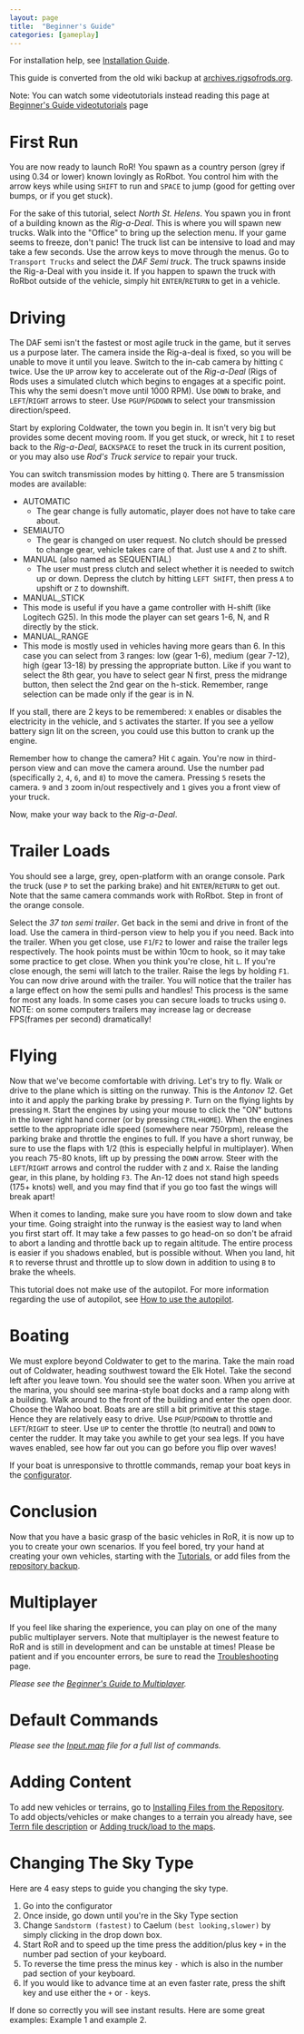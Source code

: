 ```yaml
---
layout: page
title:  "Beginner's Guide"
categories: [gameplay]
---
```




For installation help, see [Installation Guide](https://archives.rigsofrods.org/wiki/index.php/Installation_Guide).

This guide is converted from the old wiki backup at [archives.rigsofrods.org](https://archives.rigsofrods.org/wiki/index.php/Beginner%27s_Guide).

Note: You can watch some videotutorials instead reading this page at [Beginner's Guide videotutorials](https://archives.rigsofrods.org/wiki/index.php/Beginner%27s_Guide_videotutorials) page

# First Run

You are now ready to launch RoR! You spawn as a country person (grey if using 0.34 or lower) known lovingly as RoRbot. You control him with the arrow keys while using `SHIFT` to run and `SPACE` to jump (good for getting over bumps, or if you get stuck).

For the sake of this tutorial, select *North St. Helens*. You spawn you in front of a building known as the *Rig-a-Deal*. This is where you will spawn new trucks. Walk into the "Office" to bring up the selection menu. If your game seems to freeze, don't panic! The truck list can be intensive to load and may take a few seconds. Use the arrow keys to move through the menus. Go to `Transport Trucks` and select the *DAF Semi truck*. The truck spawns inside the Rig-a-Deal with you inside it. If you happen to spawn the truck with RoRbot outside of the vehicle, simply hit `ENTER`/`RETURN` to get in a vehicle.

# Driving

The DAF semi isn't the fastest or most agile truck in the game, but it serves us a purpose later. The camera inside the Rig-a-deal is fixed, so you will be unable to move it until you leave. Switch to the in-cab camera by hitting `C` twice. Use the `UP` arrow key to accelerate out of the *Rig-a-Deal* (Rigs of Rods uses a simulated clutch which begins to engages at a specific point. This why the semi doesn't move until 1000 RPM). Use `DOWN` to brake, and `LEFT`/`RIGHT` arrows to steer. Use `PGUP`/`PGDOWN` to select your transmission direction/speed.

Start by exploring Coldwater, the town you begin in. It isn't very big but provides some decent moving room. If you get stuck, or wreck, hit `I` to reset back to the *Rig-a-Deal*, `BACKSPACE` to reset the truck in its current position, or you may also use *Rod's Truck service* to repair your truck.

You can switch transmission modes by hitting `Q`. There are 5 transmission modes are available:
* AUTOMATIC
  * The gear change is fully automatic, player does not have to take care about.
* SEMIAUTO
  * The gear is changed on user request. No clutch should be pressed to change gear, vehicle takes care of that. Just use `A` and `Z` to shift.
* MANUAL (also named as SEQUENTIAL)
  * The user must press clutch and select whether it is needed to switch up or down. Depress the clutch by hitting `LEFT SHIFT`, then press `A` to upshift or `Z` to downshift.
* MANUAL_STICK
 * This mode is useful if you have a game controller with H-shift (like Logitech G25). In this mode the player can set gears 1-6, N, and R directly by the stick.
* MANUAL_RANGE
 * This mode is mostly used in vehicles having more gears than 6. In this case you can select from 3 ranges: low (gear 1-6), medium (gear 7-12), high (gear 13-18) by pressing the appropriate button. Like if you want to select the 8th gear, you have to select gear N first, press the midrange button, then select the 2nd gear on the h-stick. Remember, range selection can be made only if the gear is in N.

If you stall, there are 2 keys to be remembered: `X` enables or disables the electricity in the vehicle, and `S` activates the starter. If you see a yellow battery sign lit on the screen, you could use this button to crank up the engine.

Remember how to change the camera? Hit `C` again. You're now in third-person view and can move the camera around. Use the number pad (specifically `2`, `4`, `6`, and `8`) to move the camera. Pressing `5` resets the camera. `9` and `3` zoom in/out respectively and `1` gives you a front view of your truck.

Now, make your way back to the *Rig-a-Deal*.

# Trailer Loads

You should see a large, grey, open-platform with an orange console. Park the truck (use `P` to set the parking brake) and hit `ENTER`/`RETURN` to get out. Note that the same camera commands work with RoRbot. Step in front of the orange console.

Select the *37 ton semi trailer*. Get back in the semi and drive in front of the load. Use the camera in third-person view to help you if you need. Back into the trailer. When you get close, use `F1`/`F2` to lower and raise the trailer legs respectively. The hook points must be within 10cm to hook, so it may take some practice to get close. When you think you're close, hit `L`. If you're close enough, the semi will latch to the trailer. Raise the legs by holding `F1`. You can now drive around with the trailer. You will notice that the trailer has a large effect on how the semi pulls and handles! This process is the same for most any loads. In some cases you can secure loads to trucks using `O`. NOTE: on some computers trailers may increase lag or decrease FPS(frames per second) dramatically!

# Flying

Now that we've become comfortable with driving. Let's try to fly. Walk or drive to the plane which is sitting on the runway. This is the *Antonov 12*. Get into it and apply the parking brake by pressing `P`. Turn on the flying lights by pressing `M`. Start the engines by using your mouse to click the "ON" buttons in the lower right hand corner (or by pressing `CTRL+HOME`). When the engines settle to the appropriate idle speed (somewhere near 750rpm), release the parking brake and throttle the engines to full. If you have a short runway, be sure to use the flaps with 1/2 (this is especially helpful in multiplayer). When you reach 75-80 knots, lift up by pressing the `DOWN` arrow. Steer with the `LEFT`/`RIGHT` arrows and control the rudder with `Z` and `X`. Raise the landing gear, in this plane, by holding `F3`. The An-12 does not stand high speeds (175+ knots) well, and you may find that if you go too fast the wings will break apart!

When it comes to landing, make sure you have room to slow down and take your time. Going straight into the runway is the easiest way to land when you first start off. It may take a few passes to go head-on so don't be afraid to abort a landing and throttle back up to regain altitude. The entire process is easier if you shadows enabled, but is possible without. When you land, hit `R` to reverse thrust and throttle up to slow down in addition to using `B` to brake the wheels.

This tutorial does not make use of the autopilot. For more information regarding the use of autopilot, see [How to use the autopilot](https://archives.rigsofrods.org/wiki/index.php/How_to_use_the_autopilot).

# Boating

We must explore beyond Coldwater to get to the marina. Take the main road out of Coldwater, heading southwest toward the Elk Hotel. Take the second left after you leave town. You should see the water soon. When you arrive at the marina, you should see marina-style boat docks and a ramp along with a building. Walk around to the front of the building and enter the open door. Choose the Wahoo boat. Boats are are still a bit primitive at this stage. Hence they are relatively easy to drive. Use `PGUP`/`PGDOWN` to throttle and `LEFT`/`RIGHT` to steer. Use `UP` to center the throttle (to neutral) and `DOWN` to center the rudder. It may take you awhile to get your sea legs. If you have waves enabled, see how far out you can go before you flip over waves!

If your boat is unresponsive to throttle commands, remap your boat keys in the [configurator](http://docs.rigsofrods.org/gameplay/configurator).

# Conclusion

Now that you have a basic grasp of the basic vehicles in RoR, it is now up to you to create your own scenarios. If you feel bored, try your hand at creating your own vehicles, starting with the [Tutorials](https://archives.rigsofrods.org/wiki/index.php/Tutorials), or add files from the [repository backup](https://repofiles.avrintech.net/).

# Multiplayer

If you feel like sharing the experience, you can play on one of the many public multiplayer servers. Note that multiplayer is the newest feature to RoR and is still in development and can be unstable at times! Please be patient and if you encounter errors, be sure to read the [Troubleshooting](https://archives.rigsofrods.org/wiki/index.php/Troubleshooting) page.

*Please see the [Beginner's Guide to Multiplayer](https://archives.rigsofrods.org/wiki/index.php/Beginner%27s_Guide_to_Multiplayer).*

# Default Commands

*Please see the [Input.map](http://docs.rigsofrods.org/gameplay/controls-config) file for a full list of commands.*

# Adding Content

To add new vehicles or terrains, go to [Installing Files from the Repository](https://archives.rigsofrods.org/wiki/index.php/Installing_Files_from_the_Repository_post_0.36). To add objects/vehicles or make changes to a terrain you already have, see [Terrn file description](http://docs.rigsofrods.org/terrain-creation/terrn2-subsystem) or [Adding truck/load to the maps](https://archives.rigsofrods.org/wiki/index.php/Adding_truck/load_to_the_maps).

# Changing The Sky Type

Here are 4 easy steps to guide you changing the sky type.

1. Go into the configurator
2. Once inside, go down until you're in the Sky Type section
3. Change `Sandstorm (fastest)` to Caelum `(best looking,slower)` by simply clicking in the drop down box.
4. Start RoR and to speed up the time press the addition/plus key `+` in the number pad section of your keyboard.
5. To reverse the time press the minus key `-` which is also in the number pad section of your keyboard.
6. If you would like to advance time at an even faster rate, press the shift key and use either the `+` or `-` keys.

If done so correctly you will see instant results. Here are some great examples: Example 1 and example 2.
